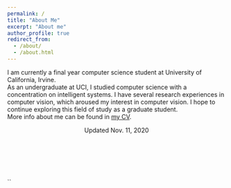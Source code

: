 ```yaml
---
permalink: /
title: "About Me"
excerpt: "About me"
author_profile: true
redirect_from: 
  - /about/
  - /about.html
---
```

I am currently a final year computer science student at University of California, Irvine.\
As an undergraduate at UCI, I studied computer science with a concentration on intelligent systems. I have several research experiences in computer vision, which aroused my interest in computer vision. I hope to continue exploring this field of study as a graduate student.\
More info about me can be found in [my CV](https://qzhangli.github.io/cv/).
<center>Updated Nov. 11, 2020</center>
<br/><br/>
<br/><br/>
<br/><br/>
`<script type='text/javascript' id='clustrmaps' src='//cdn.clustrmaps.com/map_v2.js?cl=ffffff&w=70&t=n&d=NhU8FlF82efSr5a5f4GrETxbYTBuqgLLi2uyNcM6_1o&cmo=ffffff&cmn=ffffff&co=ffffff'></script>`
